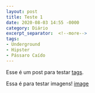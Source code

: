 ```yaml
---
layout: post
title: Teste 1
date: 2020-08-03 14:55 -0000
category: Diário
excerpt_separator:  <!--more-->
tags:
- Underground
- Hipster
- Pássaro Caído
---
```



Esse é um post para testar [tags](tags).

Essa é para testar imagens!
[image](https://pbs.twimg.com/media/Ed2v4BLXoAEMRUc?format=jpg&name=medium)
